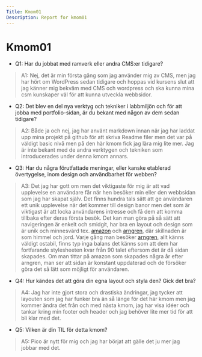 ```yaml
---
Title: Kmom01
Description: Report for kmom01
---
```


Kmom01
=========================

* Q1: Har du jobbat med ramverk eller andra CMS:er tidigare?
> A1: Nej, det är min första gång som jag använder mig av CMS, men jag har hört om WordPress sedan tidigare och hoppas vid kursens slut att jag känner mig bekväm med CMS och wordpress och ska kunna mina csm kunskaper väl för att kunna utveckla webbsidor.

* Q2: Det blev en del nya verktyg och tekniker i labbmiljön och för att jobba med portfolio-sidan, är du bekant med någon av dem sedan tidigare?
> A2:  Både ja och nej, jag har använt markdown innan när jag har laddat upp mina projekt på github för att skriva Readme filer men det var på väldigt basic nivå men på den här kmom fick jag lära mig lite mer. Jag är inte bekant med de andra verktygen och tekniken som introducerades under denna kmom annars.

* Q3: Har du några förutfattade meningar, eller kanske etablerad övertygelse, inom design och användbarhet för webben?
> A3: Det jag har gott om men det viktigaste för mig är att vad upplevelse en användare får när hen besöker min eller den webbsidan som jag har skapat själv. Det finns hundra tals sätt att ge användaren ett unik upplevelse när det kommer till design banor men det som är viktigast är att locka användarens intresse och få dem att komma tillbaka efter deras första besök. Det kan  man göra på så sätt att navigeringen är enkelt och smidgit, har bra en layout och design som är unik och minnesvärd tex. [amazon](http://www.amazon.com) och [arngren](http://www.arngren.net), där skillnaden är som himmel och jord. Varje gång man besöker [arngren](http://www.arngren.net), allt känns väldigt ostabil, finns typ inga balans det känns som att dem har fortfarande stylesheeten kvar från 90 talet eftersom det är då sidan skapades. Om man tittar på amazon som skapades några år efter arngren, man ser att sidan är konstant uppdaterad och de försöker göra det så lätt som möjligt för användaren.

* Q4: Hur kändes det att göra din egna layout och styla den? Gick det bra?
> A4: Jag har inte gjort stora och drastiska ändringar, jag tycker att layouten som jag har funker bra än så länge för det här kmom men jag kommer ändra det från  och med nästa kmom, jag har visa idéer och tankar kring min footer och header och jag behöver lite mer tid för att bli klar med det.

* Q5: Vilken är din TIL för detta kmom?
> A5: Pico är nytt för mig och jag har börjat att gälle det ju mer jag jobbar med det.
